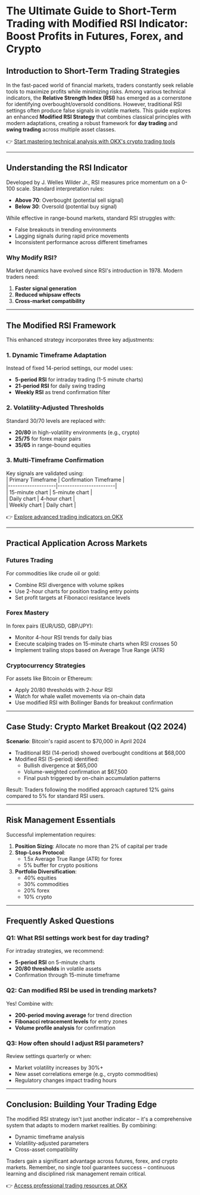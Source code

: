 # The Ultimate Guide to Short-Term Trading with Modified RSI Indicator: Boost Profits in Futures, Forex, and Crypto  

## Introduction to Short-Term Trading Strategies  
In the fast-paced world of financial markets, traders constantly seek reliable tools to maximize profits while minimizing risks. Among various technical indicators, the **Relative Strength Index (RSI)** has emerged as a cornerstone for identifying overbought/oversold conditions. However, traditional RSI settings often produce false signals in volatile markets. This guide explores an enhanced **Modified RSI Strategy** that combines classical principles with modern adaptations, creating a robust framework for **day trading** and **swing trading** across multiple asset classes.  

👉 [Start mastering technical analysis with OKX's crypto trading tools](https://bit.ly/okx-bonus)  

---

## Understanding the RSI Indicator  
Developed by J. Welles Wilder Jr., RSI measures price momentum on a 0-100 scale. Standard interpretation rules:  
- **Above 70**: Overbought (potential sell signal)  
- **Below 30**: Oversold (potential buy signal)  

While effective in range-bound markets, standard RSI struggles with:  
- False breakouts in trending environments  
- Lagging signals during rapid price movements  
- Inconsistent performance across different timeframes  

### Why Modify RSI?  
Market dynamics have evolved since RSI's introduction in 1978. Modern traders need:  
1. **Faster signal generation**  
2. **Reduced whipsaw effects**  
3. **Cross-market compatibility**  

---

## The Modified RSI Framework  
This enhanced strategy incorporates three key adjustments:  

### 1. Dynamic Timeframe Adaptation  
Instead of fixed 14-period settings, our model uses:  
- **5-period RSI** for intraday trading (1-5 minute charts)  
- **21-period RSI** for daily swing trading  
- **Weekly RSI** as trend confirmation filter  

### 2. Volatility-Adjusted Thresholds  
Standard 30/70 levels are replaced with:  
- **20/80** in high-volatility environments (e.g., crypto)  
- **25/75** for forex major pairs  
- **35/65** in range-bound equities  

### 3. Multi-Timeframe Confirmation  
Key signals are validated using:  
| Primary Timeframe | Confirmation Timeframe |  
|--------------------|------------------------|  
| 15-minute chart    | 5-minute chart         |  
| Daily chart        | 4-hour chart           |  
| Weekly chart       | Daily chart            |  

👉 [Explore advanced trading indicators on OKX](https://bit.ly/okx-bonus)  

---

## Practical Application Across Markets  

### Futures Trading  
For commodities like crude oil or gold:  
- Combine RSI divergence with volume spikes  
- Use 2-hour charts for position trading entry points  
- Set profit targets at Fibonacci resistance levels  

### Forex Mastery  
In forex pairs (EUR/USD, GBP/JPY):  
- Monitor 4-hour RSI trends for daily bias  
- Execute scalping trades on 15-minute charts when RSI crosses 50  
- Implement trailing stops based on Average True Range (ATR)  

### Cryptocurrency Strategies  
For assets like Bitcoin or Ethereum:  
- Apply 20/80 thresholds with 2-hour RSI  
- Watch for whale wallet movements via on-chain data  
- Use modified RSI with Bollinger Bands for breakout confirmation  

---

## Case Study: Crypto Market Breakout (Q2 2024)  
**Scenario**: Bitcoin's rapid ascent to $70,000 in April 2024  
- Traditional RSI (14-period) showed overbought conditions at $68,000  
- Modified RSI (5-period) identified:  
  - Bullish divergence at $65,000  
  - Volume-weighted confirmation at $67,500  
  - Final push triggered by on-chain accumulation patterns  

Result: Traders following the modified approach captured 12% gains compared to 5% for standard RSI users.  

---

## Risk Management Essentials  
Successful implementation requires:  
1. **Position Sizing**: Allocate no more than 2% of capital per trade  
2. **Stop-Loss Protocol**:  
   - 1.5x Average True Range (ATR) for forex  
   - 5% buffer for crypto positions  
3. **Portfolio Diversification**:  
   - 40% equities  
   - 30% commodities  
   - 20% forex  
   - 10% crypto  

---

## Frequently Asked Questions  

### Q1: What RSI settings work best for day trading?  
For intraday strategies, we recommend:  
- **5-period RSI** on 5-minute charts  
- **20/80 thresholds** in volatile assets  
- Confirmation through 15-minute timeframe  

### Q2: Can modified RSI be used in trending markets?  
Yes! Combine with:  
- **200-period moving average** for trend direction  
- **Fibonacci retracement levels** for entry zones  
- **Volume profile analysis** for confirmation  

### Q3: How often should I adjust RSI parameters?  
Review settings quarterly or when:  
- Market volatility increases by 30%+  
- New asset correlations emerge (e.g., crypto commodities)  
- Regulatory changes impact trading hours  

---

## Conclusion: Building Your Trading Edge  
The modified RSI strategy isn't just another indicator – it's a comprehensive system that adapts to modern market realities. By combining:  
- Dynamic timeframe analysis  
- Volatility-adjusted parameters  
- Cross-asset compatibility  

Traders gain a significant advantage across futures, forex, and crypto markets. Remember, no single tool guarantees success – continuous learning and disciplined risk management remain critical.  

👉 [Access professional trading resources at OKX](https://bit.ly/okx-bonus)  
